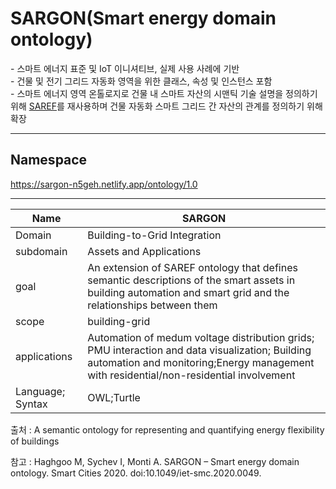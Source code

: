 # SARGON(Smart energy domain ontology)

&#45; 스마트 에너지 표준 및 IoT 이니셔티브, 실제 사용 사례에 기반<br/>
&#45; 건물 및 전기 그리드 자동화 영역을 위한 클래스, 속성 및 인스턴스 포함<br/>
&#45; 스마트 에너지 영역 온톨로지로 건물 내 스마트 자산의 시맨틱 기술 설명을 정의하기 위해 [SAREF](SAREF.md)를 재사용하며 건물 자동화 스마트 그리드 간 자산의 관계를 정의하기 위해 확장

---
## Namespace

https://sargon-n5geh.netlify.app/ontology/1.0

---

| Name             | SARGON                                                                                                                                                                                    |
| ---------------- | ----------------------------------------------------------------------------------------------------------------------------------------------------------------------------------------- |
| Domain           | Building-to-Grid Integration                                                                                                                                                              |
| subdomain        | Assets and Applications                                                                                                                                                                   |
| goal             | An extension of SAREF ontology that defines semantic descriptions of the smart assets in building automation and smart grid and the relationships between them                            |
| scope            | building-grid                                                                                                                                                                             |
| applications     | Automation of medum voltage distribution grids; PMU interaction and data visualization; Building automation and monitoring;Energy management with residential/non-residential involvement |
| Language; Syntax | OWL;Turtle                                                                                                                                                                                | 

출처 :  A semantic ontology for representing and quantifying energy flexibility of buildings

참고 : Haghgoo M, Sychev I, Monti A. SARGON – Smart energy domain ontology. Smart Cities 2020. doi:10.1049/iet-smc.2020.0049.